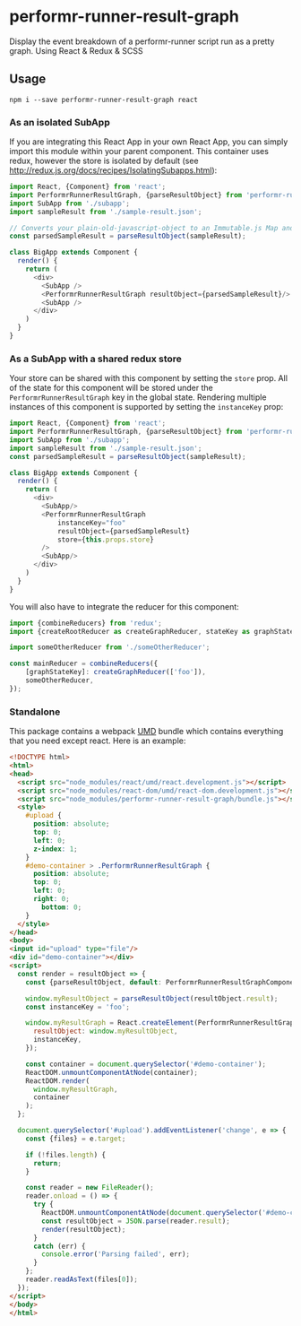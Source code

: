 # performr-runner-result-graph
Display the event breakdown of a performr-runner script run as a pretty graph. Using React & Redux & SCSS

## Usage
```shell
npm i --save performr-runner-result-graph react
```

### As an isolated SubApp
If you are integrating this React App in your own React App, you can simply import this module within your parent component. This container uses redux, however the store is isolated by default (see http://redux.js.org/docs/recipes/IsolatingSubapps.html):

```javascript
import React, {Component} from 'react';
import PerformrRunnerResultGraph, {parseResultObject} from 'performr-runner-result-graph';
import SubApp from './subapp';
import sampleResult from './sample-result.json';

// Converts your plain-old-javascript-object to an Immutable.js Map and also adds extra lookup tables
const parsedSampleResult = parseResultObject(sampleResult);

class BigApp extends Component {
  render() {
    return (
      <div>
        <SubApp />
        <PerformrRunnerResultGraph resultObject={parsedSampleResult}/>
        <SubApp />
      </div>
    )
  }
}
```

### As a SubApp with a shared redux store
Your store can be shared with this component by setting the `store` prop. All of the state for this component will be stored under the `PerformrRunnerResultGraph` key in the global state. Rendering multiple instances of this component is supported by setting the `instanceKey` prop:

```javascript
import React, {Component} from 'react';
import PerformrRunnerResultGraph, {parseResultObject} from 'performr-runner-result-graph';
import SubApp from './subapp';
import sampleResult from './sample-result.json';
const parsedSampleResult = parseResultObject(sampleResult);

class BigApp extends Component {
  render() {
    return (
      <div>
        <SubApp/>
        <PerformrRunnerResultGraph
            instanceKey="foo"
            resultObject={parsedSampleResult} 
            store={this.props.store}
        />
        <SubApp/>
      </div>
    )
  }
}
```

You will also have to integrate the reducer for this component:
```javascript
import {combineReducers} from 'redux';
import {createRootReducer as createGraphReducer, stateKey as graphStateKey} from 'performr-runner-result-graph';

import someOtherReducer from './someOtherReducer';

const mainReducer = combineReducers({
    [graphStateKey]: createGraphReducer(['foo']),
    someOtherReducer,
});
```


### Standalone
This package contains a webpack [UMD](https://github.com/forbeslindesay/umd#umd) bundle which contains everything that you need except react. Here is an example:

```HTML
<!DOCTYPE html>
<html>
<head>
  <script src="node_modules/react/umd/react.development.js"></script>
  <script src="node_modules/react-dom/umd/react-dom.development.js"></script>
  <script src="node_modules/performr-runner-result-graph/bundle.js"></script>
  <style>
    #upload {
      position: absolute;
      top: 0;
      left: 0;
      z-index: 1;
    }
    #demo-container > .PerformrRunnerResultGraph {
      position: absolute;
      top: 0;
      left: 0;
      right: 0;
        bottom: 0;
    }
  </style>
</head>
<body>
<input id="upload" type="file"/>
<div id="demo-container"></div>
<script>
  const render = resultObject => {
    const {parseResultObject, default: PerformrRunnerResultGraphComponent} = PerformrRunnerResultGraph;

    window.myResultObject = parseResultObject(resultObject.result);
    const instanceKey = 'foo';

    window.myResultGraph = React.createElement(PerformrRunnerResultGraphComponent, {
      resultObject: window.myResultObject,
      instanceKey,
    });

    const container = document.querySelector('#demo-container');
    ReactDOM.unmountComponentAtNode(container);
    ReactDOM.render(
      window.myResultGraph,
      container
    );
  };

  document.querySelector('#upload').addEventListener('change', e => {
    const {files} = e.target;

    if (!files.length) {
      return;
    }

    const reader = new FileReader();
    reader.onload = () => {
      try {
        ReactDOM.unmountComponentAtNode(document.querySelector('#demo-container'));
        const resultObject = JSON.parse(reader.result);
        render(resultObject);
      }
      catch (err) {
        console.error('Parsing failed', err);
      }
    };
    reader.readAsText(files[0]);
  });
</script>
</body>
</html>


```
